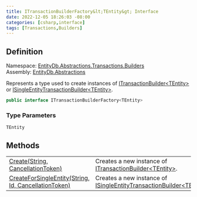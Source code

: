 ```yaml
---
title: ITransactionBuilderFactory&lt;TEntity&gt; Interface
date: 2022-12-05 18:26:03 -08:00
categories: [csharp,interface]
tags: [Transactions,Builders]
---
```


## Definition
Namespace: <a href='/posts/csharp.namespace.entitydb.abstractions.transactions.builders/'>EntityDb.Abstractions.Transactions.Builders</a><br />
Assembly: <a href='/posts/csharp.assembly.entitydb.abstractions/'>EntityDb.Abstractions</a><br />

Represents a type used to create instances of <a href='/posts/csharp.interface.entitydb.abstractions.transactions.builders.itransactionbuilder-1/'>ITransactionBuilder&lt;TEntity&gt;</a> or
<a href='/posts/csharp.interface.entitydb.abstractions.transactions.builders.isingleentitytransactionbuilder-1/'>ISingleEntityTransactionBuilder&lt;TEntity&gt;</a>.

```cs
public interface ITransactionBuilderFactory<TEntity>
```
### Type Parameters
`TEntity`<br />
## Methods
<table><tr><td><!--/posts/csharp.notimplemented.entitydb.abstractions.transactions.builders.itransactionbuilderfactory-1.create/--><a href='#'>Create(String, CancellationToken)</a></td><td>
Creates a new instance of <a href='/posts/csharp.interface.entitydb.abstractions.transactions.builders.itransactionbuilder-1/'>ITransactionBuilder&lt;TEntity&gt;</a>.
</td></tr><tr><td><!--/posts/csharp.notimplemented.entitydb.abstractions.transactions.builders.itransactionbuilderfactory-1.createforsingleentity/--><a href='#'>CreateForSingleEntity(String, Id, CancellationToken)</a></td><td>
Creates a new instance of <a href='/posts/csharp.interface.entitydb.abstractions.transactions.builders.isingleentitytransactionbuilder-1/'>ISingleEntityTransactionBuilder&lt;TEntity&gt;</a>.
</td></tr></table>
